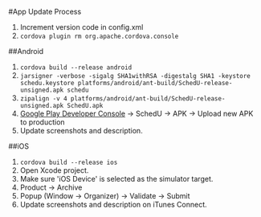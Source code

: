 #App Update Process

1. Increment version code in config.xml
2. `cordova plugin rm org.apache.cordova.console`

##Android

1. `cordova build --release android`
2. `jarsigner -verbose -sigalg SHA1withRSA -digestalg SHA1 -keystore schedu.keystore platforms/android/ant-build/SchedU-release-unsigned.apk schedu`
3. `zipalign -v 4 platforms/android/ant-build/SchedU-release-unsigned.apk SchedU.apk`
4. [Google Play Developer Console](https://play.google.com/apps/publish/) → SchedU → APK → Upload new APK to production
5. Update screenshots and description.

##iOS
1. `cordova build --release ios`
2. Open Xcode project.  
3. Make sure 'iOS Device' is selected as the simulator target.  
4. Product → Archive
5. Popup (Window → Organizer) → Validate → Submit
6. Update screenshots and description on iTunes Connect.